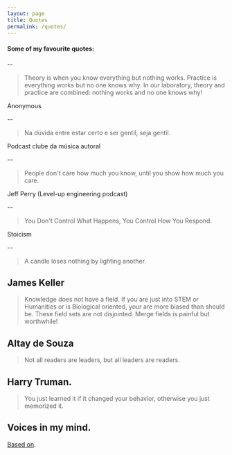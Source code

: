 ```yaml
---
layout: page
title: Quotes
permalink: /quotes/
---
```


#### Some of my favourite quotes:

--

> Theory is when you know everything but nothing works. Practice is everything works but no one knows why. In our laboratory, theory and practice are combined: nothing works and no one knows why!

Anonymous

--

> Na dúvida entre estar certo e ser gentil, seja gentil.

Podcast clube da música autoral

--

> People don't care how much you know, until you show how much you care.

Jeff Perry (Level-up engineering podcast)
<br>

--

> You Don't Control What Happens, You Control How You Respond.

Stoicism
<br>

--

> A candle loses nothing by lighting another.

James Keller
<br>
--

> Knowledge does not have a field. If you are just into STEM or Humanities or is Biological oriented, your are more biased than should be. These field sets are not disjointed. Merge fields is painful but worthwhile!

Altay de Souza
<br>
--


>  Not all readers are leaders, but all leaders are readers.

Harry Truman.
<br>
--

>  You just learned it if it changed your behavior, otherwise you just memorized it.

Voices in my mind.
<br>
--

[Based on](https://simonecarletti.com/quotes/).
